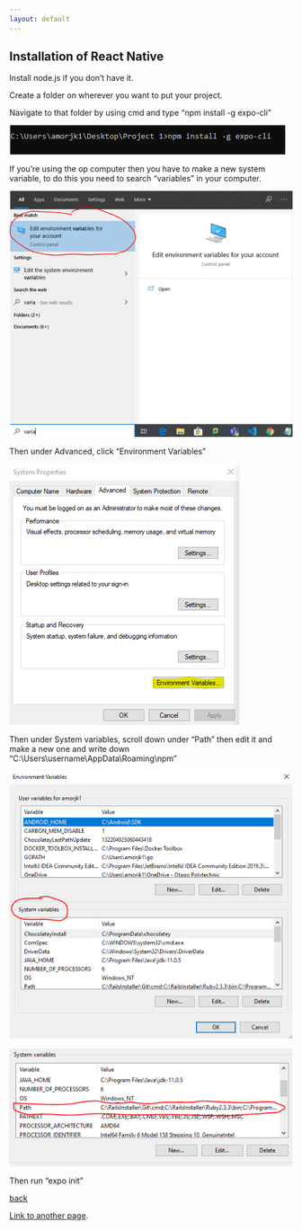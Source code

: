 ```yaml
---
layout: default
---
```


## Installation of React Native

Install node.js if you don’t have it.

Create a folder on wherever you want to put your project.

Navigate to that folder by using cmd and type “npm install -g expo-cli”




![1st](https://github.com/amorjk1/Project-1/blob/master/assets/images/installation1.png?raw=true)




If you’re using the op computer then you have to make a new system variable, to do this you need to search “variables” in your computer.




![2nd](https://github.com/amorjk1/Project-1/blob/master/assets/images/installation2.png?raw=true)




Then under Advanced, click “Environment Variables”




![3rd](https://github.com/amorjk1/Project-1/blob/master/assets/images/installation3.png?raw=true)




Then under System variables, scroll down under “Path” then edit it and make a new one and write down “C:\Users\username\AppData\Roaming\npm”




![4th](https://github.com/amorjk1/Project-1/blob/master/assets/images/installation4.PNG?raw=true)

![5th](https://github.com/amorjk1/Project-1/blob/master/assets/images/installation5.PNG?raw=true)




Then run “expo init”

[back](./)


[Link to another page](./another-page.html).

